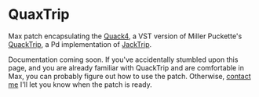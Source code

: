 # QuaxTrip

Max patch encapsulating the [Quack4](https://github.com/fdch/Quack4), a VST version of Miller Puckette's [QuackTrip](http://msp.ucsd.edu/tools/quacktrip/), a Pd implementation of [JackTrip](https://ccrma.stanford.edu/software/jacktrip/).

Documentation coming soon. If you've accidentally stumbled upon this page, and you are already familiar with QuackTrip and are comfortable in Max, you can probably figure out how to use the patch. Otherwise, [contact me](mailto:damon@rustleworks.com) I'll let you know when the patch is ready.
